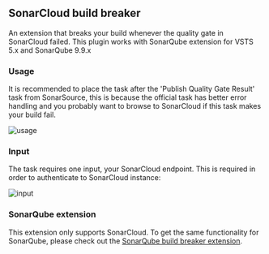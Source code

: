 ## SonarCloud build breaker
An extension that breaks your build whenever the quality gate in SonarCloud failed. This plugin works with SonarQube extension for VSTS 5.x and SonarQube 9.9.x

### Usage
It is recommended to place the task after the 'Publish Quality Gate Result' task from SonarSource, this is because the official task has better error handling and you probably want to browse to SonarCloud if this task makes your build fail.

![usage](extensions/sonarcloud/images/usage.png)

### Input
The task requires one input, your SonarCloud endpoint. This is required in order to authenticate to SonarCloud instance:

![input](extensions/sonarcloud/images/input.png)

### SonarQube extension
This extension only supports SonarCloud. To get the same functionality for SonarQube, please check out the [SonarQube build breaker extension](https://marketplace.visualstudio.com/items?itemName=MarcelVermeulen.sonar-buildbreaker).